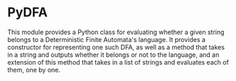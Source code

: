 # PyDFA
This module provides a Python class for evaluating whether a given string belongs to a Deterministic Finite Automata's language.
It provides a constructor for representing one such DFA, as well as a method that takes in a string and outputs whether it belongs or 
not to the language, and an extension of this method that takes in a list of strings and evaluates each of them, one by one.

